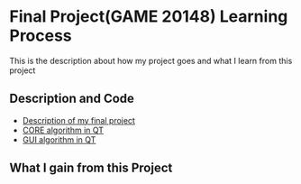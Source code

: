 # Final Project(GAME 20148) Learning Process

This is the description about how my project goes and what I learn from this project  

##  Description and Code 
*   [Description of my final project][description] 
*   [CORE algorithm in QT][core] 
*   [GUI algorithm in QT][gui] 

[description]: Description/
[core]: Final_project/
[gui]: GUI/

##  What I gain from this Project 
